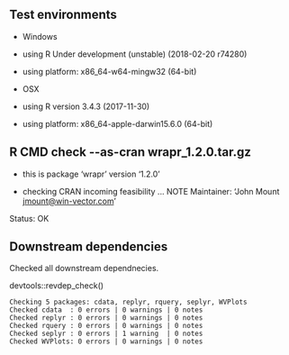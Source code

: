 


## Test environments

 * Windows
 * using R Under development (unstable) (2018-02-20 r74280)
 * using platform: x86_64-w64-mingw32 (64-bit)

 * OSX 
 * using R version 3.4.3 (2017-11-30)
 * using platform: x86_64-apple-darwin15.6.0 (64-bit)


## R CMD check --as-cran wrapr_1.2.0.tar.gz 

 * this is package ‘wrapr’ version ‘1.2.0’

 * checking CRAN incoming feasibility ... NOTE
   Maintainer: ‘John Mount <jmount@win-vector.com>’

Status: OK


## Downstream dependencies

Checked all downstream dependnecies.

devtools::revdep_check()

    Checking 5 packages: cdata, replyr, rquery, seplyr, WVPlots
    Checked cdata  : 0 errors | 0 warnings | 0 notes
    Checked replyr : 0 errors | 0 warnings | 0 notes
    Checked rquery : 0 errors | 0 warnings | 0 notes
    Checked seplyr : 0 errors | 1 warning  | 0 notes
    Checked WVPlots: 0 errors | 0 warnings | 0 notes
